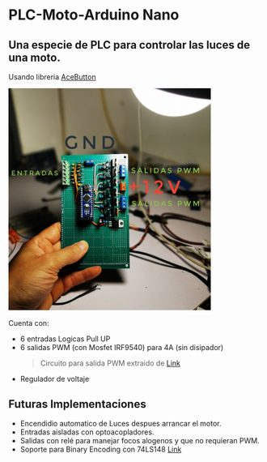 # **PLC-Moto-Arduino Nano**
## Una especie de **PLC** para controlar las luces de una moto.

Usando libreria [AceButton](https://github.com/bxparks/AceButton) 

<img src="https://github.com/Fzf-z/Central-Moto/blob/Central-AceButton/Documentos/IMG_20200412_204718-01.jpeg" width="400">

Cuenta con:
- 6 entradas Logicas Pull UP
- 6 salidas PWM (con Mosfet IRF9540) para 4A (sin disipador)
  > Circuito para salida PWM extraido de [Link](https://forum.arduino.cc/index.php?topic=451897.0)
- Regulador de voltaje



## Futuras Implementaciones

- Encendidio automatico de Luces despues arrancar el motor.
- Entradas aisladas con optoacopladores.
- Salidas con relé para manejar focos alogenos y que no requieran PWM.
- Soporte para Binary Encoding con 74LS148 [Link](https://github.com/bxparks/AceButton/blob/develop/docs/binary_encoding/README.md)
